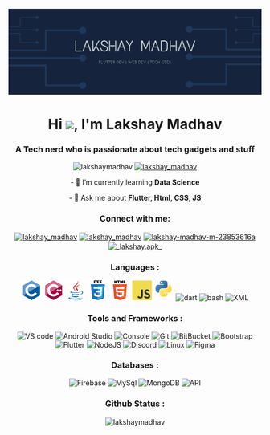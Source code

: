<p><a  href  =  "https://www.lakshaymadhav.in">

<img  src="banner.png" alt="lakshaymadhav" title="https://lakshaymadhav.in"/>

</a></p>

  

<h1  align="center">Hi <img src="https://media.giphy.com/media/KGMzZvWa5su2O5LCVR/giphy.gif" width=40px>, I'm Lakshay Madhav</h1>

<h3  align="center">A Tech nerd who is passionate about tech gadgets and stuff</h3>

  
<p align="center">
<img  src="https://komarev.com/ghpvc/?username=lakshaymadhav&label=Profile%20views&color=0e75b6&style=flat"  alt="lakshaymadhav" />  <a  href="https://twitter.com/lakshay_madhav"  target="blank"><img  src="https://img.shields.io/twitter/follow/lakshay_madhav?logo=twitter&style=for-the-badge"  alt="lakshay_madhav" title="Twitter" /></a> </p>

   
<p align="center">
 <p align="center">- 🌱 I’m currently learning <b>Data Science</b>
 <p align="center">- 💬 Ask me about <b>Flutter, Html, CSS, JS</b>
</p>
<h3  align="center">Connect with me:</h3>

<p  align="center">
<a  href="https://www.lakshaymadhav.in"  target="blank"><img  align="center"  src="https://img.icons8.com/dusk/64/000000/domain.png" alt="lakshay_madhav"  height="40"  width="40" title="website"/></a>
<a  href="https://twitter.com/lakshay_madhav"  target="blank"><img  align="center"  src="https://img.icons8.com/plasticine/100/000000/twitter--v2.png" alt="lakshay_madhav"  height="40"  width="40" title="Twitter" /></a> <a  href="https://linkedin.com/in/lakshay-madhav-m-23853616a"  target="blank"><img  align="center" src="https://img.icons8.com/plasticine/100/000000/linkedin.png" alt="lakshay-madhav-m-23853616a"  title="Linkedin" height="40"  width="40" /></a> <a  href="https://instagram.com/_lakshay.apk_"  target="blank"><img  align="center"  src="https://img.icons8.com/cotton/100/000000/instagram-new.png" alt="_lakshay.apk_"  height="40"  width="40" title="Instagram" /></a>
</p>

<h3  align="center">Languages :</h3>

<p  align="center">
 <img  src="https://raw.githubusercontent.com/devicons/devicon/master/icons/c/c-original.svg"  alt="c" title="C"  width="40"  height="40" /> 
 <img  src="https://raw.githubusercontent.com/devicons/devicon/master/icons/cplusplus/cplusplus-original.svg"  alt="cplusplus" title="c++" width="40"  height="40"/> 
 <img  src="https://raw.githubusercontent.com/devicons/devicon/master/icons/java/java-original.svg"  alt="java" title="Java" width="40"  height="40"/> 
 <img  src="https://raw.githubusercontent.com/devicons/devicon/master/icons/css3/css3-original-wordmark.svg"  alt="css3" title="CSS" width="40"  height="40"/>
 <img  src="https://raw.githubusercontent.com/devicons/devicon/master/icons/html5/html5-original-wordmark.svg"  alt="html5" title="HTML" width="40"  height="40"/> 
 <img src="https://raw.githubusercontent.com/devicons/devicon/master/icons/javascript/javascript-original.svg"  alt="javascript" title="JS" width="40"  height="40"/> 
 <img  src="https://raw.githubusercontent.com/devicons/devicon/master/icons/python/python-original.svg"  alt="python" title="Python"  width="40"  height="40"/>
 <img  src="https://www.vectorlogo.zone/logos/dartlang/dartlang-icon.svg" title="Dart" alt="dart"  width="40"  height="40"/> 
 <img  src="https://img.icons8.com/plasticine/100/000000/bash.png"  alt="bash" title="Bash" width="40"  height="40"/> 
 <img  src="https://img.icons8.com/officel/40/000000/xml-file.png"  alt="XML" title="XML" width="40"  height="40"/>
</p>
  
 <h3  align="center">Tools and Frameworks :</h3>

<p  align="center">
<img src="https://img.icons8.com/plasticine/40/000000/visual-studio-code-2019.png" alt="VS code" title="VS Code"/>
<img src="https://img.icons8.com/fluent/40/000000/android-os.png" alt="Android Studio" title="Android Studio"/>
<img src="https://img.icons8.com/office/40/000000/console.png" alt="Console" title="Consle"/>
<img src="https://img.icons8.com/color/40/000000/git.png" alt="Git" title="Git"/>
<img src="https://img.icons8.com/color/40/000000/bitbucket.png" alt="BitBucket" title="BitBucket"/>
<img src="https://img.icons8.com/color/40/000000/bootstrap.png" alt="Bootstrap" title="BootStrap"/>
<img src="https://img.icons8.com/color/40/000000/flutter.png" alt="Flutter" title="Flutter"/>
<img src="https://img.icons8.com/color/40/000000/nodejs.png" allt="NodeJS" title="NodeJS"/>
<img src="https://img.icons8.com/plasticine/40/000000/discord-logo.png" alt="Discord" title="Discord"/>
<img src="https://img.icons8.com/color/40/000000/linux.png" alt="Linux" title="Linux"/>
<img src="https://img.icons8.com/color/40/000000/figma.png" alt="Figma" title="Figma"/>
</p>
<h3  align="center">Databases :</h3>

<p  align="center">
<img src="https://img.icons8.com/color/40/000000/firebase.png" alt="Firebase" title="Firebase"/>
<img src="https://img.icons8.com/color/40/000000/mysql-logo.png" alt="MySql" title="MySql"/>
<img src="https://img.icons8.com/color/40/000000/mongodb.png" alt="MongoDB" title="MongoDB"/>
<img src="https://img.icons8.com/plasticine/40/000000/api.png" alt="API" title="Api"/>
</p>
 

  


<h3  align="center">Github Status :</h3>


<p align="center"><img  align="center"  src="https://github-readme-stats.vercel.app/api?username=lakshaymadhav&show_icons=true&locale=en"  alt="lakshaymadhav" height="225"/></p>
